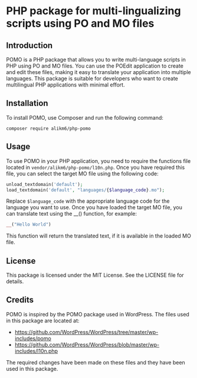 # PHP package for multi-lingualizing scripts using PO and MO files

## Introduction

POMO is a PHP package that allows you to write multi-language scripts in PHP using PO and MO files. You can use the POEdit application to create and edit these files, making it easy to translate your application into multiple languages. This package is suitable for developers who want to create multilingual PHP applications with minimal effort.

## Installation

To install POMO, use Composer and run the following command:

```consol
composer require alikm6/php-pomo
```

## Usage

To use POMO in your PHP application, you need to require the functions file located in `vendor/alikm6/php-pomo/l10n.php`. Once you have required this file, you can select the target MO file using the following code:

```php
unload_textdomain('default');
load_textdomain('default', "languages/{$language_code}.mo");
```

Replace `$language_code` with the appropriate language code for the language you want to use. Once you have loaded the target MO file, you can translate text using the __() function, for example:

```php
__("Hello World")
```

This function will return the translated text, if it is available in the loaded MO file.

## License

This package is licensed under the MIT License. See the LICENSE file for details.


## Credits
POMO is inspired by the POMO package used in WordPress. The files used in this package are located at:

- https://github.com/WordPress/WordPress/tree/master/wp-includes/pomo
- https://github.com/WordPress/WordPress/blob/master/wp-includes/l10n.php

The required changes have been made on these files and they have been used in this package.
